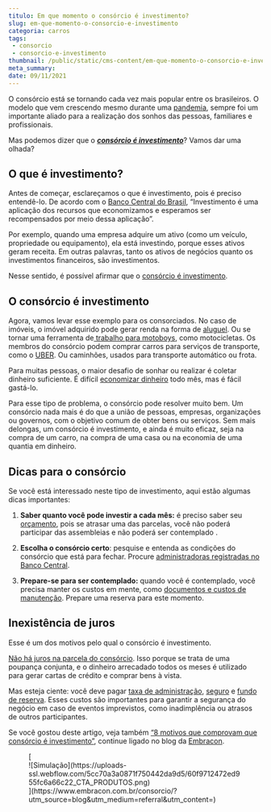 ```yaml
---
titulo: Em que momento o consórcio é investimento?
slug: em-que-momento-o-consorcio-e-investimento
categoria: carros
tags:
 - consorcio
 - consorcio-e-investimento
thumbnail: /public/static/cms-content/em-que-momento-o-consorcio-e-investimento.jpg
meta_summary: 
date: 09/11/2021
---
```

O consórcio está se tornando cada vez mais popular entre os brasileiros. O modelo que vem crescendo mesmo durante uma [pandemia](https://www.embracon.com.br/blog/consorcio-na-pandemia-vale-a-pena), sempre foi um importante aliado para a realização dos sonhos das pessoas, familiares e profissionais.

Mas podemos dizer que o [***consórcio é investimento***](https://www.embracon.com.br/blog/o-consorcio-e-investimento)? Vamos dar uma olhada?

O que é investimento? 
----------------------

Antes de começar, esclareçamos o que é investimento, pois é preciso entendê-lo. De acordo com o [Banco Central do Brasil](https://www.bcb.gov.br/), “Investimento é uma aplicação dos recursos que economizamos e esperamos ser recompensados ​​por meio dessa aplicação”.

Por exemplo, quando uma empresa adquire um ativo (como um veículo, propriedade ou equipamento), ela está investindo, porque esses ativos geram receita. Em outras palavras, tanto os ativos de negócios quanto os investimentos financeiros, são investimentos.

Nesse sentido, é possível afirmar que o [consórcio é investimento](https://www.embracon.com.br/blog/o-consorcio-e-investimento-saiba-o-porque).

O consórcio é investimento
--------------------------

Agora, vamos levar esse exemplo para os consorciados. No caso de imóveis, o imóvel adquirido pode gerar renda na forma de [aluguel](https://www.embracon.com.br/blog/como-sair-do-aluguel-definitivamente). Ou se tornar uma ferramenta de[ trabalho para motoboys](https://www.embracon.com.br/blog/qual-a-moto-ideal-para-fazer-entrega), como motocicletas. Os membros do consórcio podem comprar carros para serviços de transporte, como o [UBER](https://www.embracon.com.br/blog/motorista-de-aplicativo-faca-um-consorcio). Ou caminhões, usados ​​para transporte automático ou frota.

Para muitas pessoas, o maior desafio de sonhar ou realizar é coletar dinheiro suficiente. É difícil [economizar dinheiro](https://www.embracon.com.br/blog/4-aplicativos-de-financas-para-te-ajudar-a-economizar-mais-dinheiro) todo mês, mas é fácil gastá-lo.

Para esse tipo de problema, o consórcio pode resolver muito bem. Um consórcio nada mais é do que a união de pessoas, empresas, organizações ou governos, com o objetivo comum de obter bens ou serviços. Sem mais delongas, um consórcio é investimento, e ainda é muito eficaz, seja na compra de um carro, na compra de uma casa ou na economia de uma quantia em dinheiro.

Dicas para o consórcio 
-----------------------

Se você está interessado neste tipo de investimento, aqui estão algumas dicas importantes:

1. **Saber quanto você pode investir a cada mês:** é preciso saber seu [orçamento](https://www.embracon.com.br/blog/como-fazer-um-orcamento-familiar-sem-erro), pois se atrasar uma das parcelas, você não poderá participar das assembleias e não poderá ser contemplado .

2. **Escolha o consórcio certo**: pesquise e entenda as condições do consórcio que está para fechar. Procure [administradoras registradas no Banco Central](https://www.embracon.com.br/blog/como-escolher-uma-administradora-de-consorcio).

3. **Prepare-se para ser contemplado:** quando você é contemplado, você precisa manter os custos em mente, como [documentos e custos de manutenção](https://www.embracon.com.br/blog/qual-e-a-documentacao-necessaria-para-a-compra-de-um-imovel). Prepare uma reserva para este momento.

Inexistência de juros 
----------------------

Esse é um dos motivos pelo qual o consórcio é investimento.

[Não há juros na parcela do consórcio](https://www.embracon.com.br/blog/consorcio-nao-tem-juros-entenda). Isso porque se trata de uma poupança conjunta, e o dinheiro arrecadado todos os meses é utilizado para gerar cartas de crédito e comprar bens à vista.

Mas esteja ciente: você deve pagar [taxa de administração](https://www.embracon.com.br/blog/o-que-e-a-taxa-de-administracao-do-consorcio), [seguro](https://www.embracon.com.br/blog/seguro-de-consorcio-quando-vale-a-pena) e [fundo de reserva](https://www.embracon.com.br/blog/entenda-como-funciona-a-devolucao-do-fundo-de-reserva). Esses custos são importantes para garantir a segurança do negócio em caso de eventos imprevistos, como inadimplência ou atrasos de outros participantes.

Se você gostou deste artigo, veja também [“8 motivos que comprovam que consórcio é investimento”](https://www.embracon.com.br/blog/8-motivos-que-comprovam-que-consorcio-e-investimento), continue ligado no blog da [Embracon](https://www.embracon.com.br/a-embracon).

<figure class="w-richtext-figure-type-image w-richtext-align-center">[<div>![Simulação](https://uploads-ssl.webflow.com/5cc70a3a0871f750442da9d5/60f9712472ed955fc6a66c22_CTA_PRODUTOS.png)</div>](https://www.embracon.com.br/consorcio/?utm_source=blog&utm_medium=referral&utm_content=)</figure>
